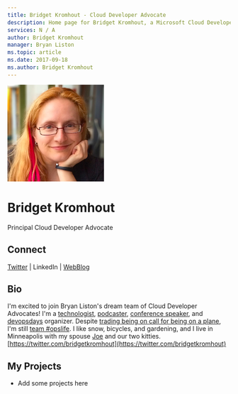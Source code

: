 ```yaml
---
title: Bridget Kromhout - Cloud Developer Advocate
description: Home page for Bridget Kromhout, a Microsoft Cloud Developer Advocate
services: N / A
author: Bridget Kromhout
manager: Bryan Liston
ms.topic: article
ms.date: 2017-09-18
ms.author: Bridget Kromhout
---
```


![Image of Bridget Kromhout](media/profiles/bridget-kromhout.png)

# Bridget Kromhout

Principal Cloud Developer Advocate

## Connect
[Twitter](https://twitter.com/bridgetkromhout) | LinkedIn | [WebBlog](https://bridgetkromhout.com)

## Bio

I'm excited to join Bryan Liston's dream team of Cloud Developer Advocates! I'm a [technologist](https://bridgetkromhout.com), [podcaster](https://www.arresteddevops.com), [conference speaker](https://bridgetkromhout.com/speaking/), and [devopsdays](https://www.devopsdays.org/) organizer. Despite [trading being on call for being on a plane](https://twitter.com/bridgetkromhout/status/730835258418057216), I'm still [team #opslife](https://twitter.com/bridgetkromhout/status/628355127066365952). I like snow, bicycles, and gardening, and I live in Minneapolis with my spouse [Joe](https://twitter.com/joelaha) and our two kitties. [https://twitter.com/bridgetkromhout](https://twitter.com/bridgetkromhout)



## My Projects

* Add some projects here

